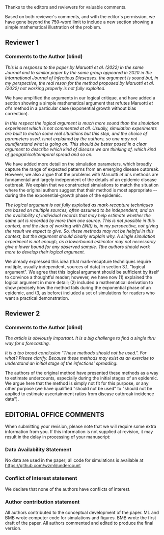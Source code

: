 

Thanks to the editors and reviewers for valuable comments.

Based on both reviewer's comments, and with the editor's permission, we have gone beyond the 750-word limit to include a new section showing a simple mathematical illustration of the problem. 

## Reviewer 1

### Comments to the Author (blind)

*This is a responsa to the paper by Maruotti et al. (2022) in the same Journal and to similar paper by the same group appeared in 2020 in the Intarnational Journal of Infectious Dieseases. the argument is sound but, in my perspective, the real reson for the method proposed by Maruotti et al. (2022) not working properly is not fully exploited.*

We have amplified the arguments in our logical critique,  and have added a section showing a simple mathematical argument that refutes Maruotti *et al*'s method in a particular case (exponential growth without bias correction).

*In this respect the logical argument is much more sound than the simulation experiment which is not commented at all. Usually, simulation experiments are built to match some real situations but this step, and the choice of parameters used, isnot explained by the authors, so one may not aundferstand what is going on. This should be better posed in a clear argument to describe which kind of disease we are thinking of, which kind of geogrphical/temporal spread and so on.*

We have added more detail on the simulation parameters, which broadly capture the range of expected patterns from an emerging disease outbreak. However, we also argue that the problems with Maruotti *et al*'s methods are fundamental and largely independent of the details of an epidemic disease outbreak. We explain that we constructed simulations to match the situation where the original authors suggest that their method is most appropriate -- during the the exponential-growth phase of the epidemic.

*The logical argument is not fully exploited as mark-recapture techniques are based on multiple sources, often assumed to be independent, and on the availability of individual records that may help estimate whether the same unt is recorded by more than one source. This is not possible in this context, and the idea of working with $\Delta N(t)$ is, in my perspective, not giving the result we expect to give. So, these methods may not be helpful in this context, but the argument should clearly erxplain why. A single simulation experiment is not enough, as a lowerbound estimator may not necessarily give a lower bound for any observed sample. Tthe authors should work more to develop their logical argument.*

We already expressed this idea (that mark-recapture techniques require multiple, usually independent, sources of data) in section 3.1, "logical argument". We agree that this logical argument should be sufficient by itself to convince a thoughtful reader; however, we have now (1) explained the logical argument in more detail; (2) included a mathematical derivation to show precisely how the method fails during the exponential phase of an epidemic, and (3, as before) included a set of simulations for readers who want a practical demonstration.

## Reviewer 2

### Comments to the Author (blind)

*The article is obviously important. It is a big challenge to find a single thru way for a forecasting.*

*It is a too broad conclusion "These methods should not be used.". For what? Please clarify. Because these methods may exist as an exercise to understand an initial stage of the infections' spreading.*

The authors of the original method have presented these methods as a way to estimate undercounts, especially during the initial stages of an epidemic. We argue here that the method is simply not fit for this purpose, or any other purpose (we have qualified "should not be used" to "should not be applied to estimate ascertainment ratios from disease outbreak incidence data").

## EDITORIAL OFFICE COMMENTS

When submitting your revision, please note that we will require some extra information from you. If this information is not supplied at revision, it may result in the delay in processing of your manuscript:

### Data Availability Statement

No data are used in the paper; all code for simulations is available at https://github.com/wzmli/undercount

### Conflict of Interest statement

We declare that none of the authors have conflicts of interest.

### Author contribution statement

All authors contributed to the conceptual development of the paper. ML and BMB wrote computer code for simulations and figures. BMB wrote the first draft of the paper. All authors commented and edited to produce the final version.

